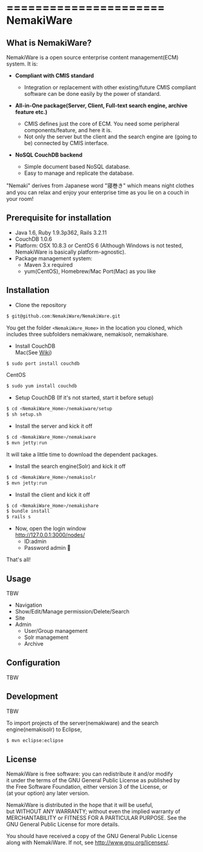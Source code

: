 ======================
NemakiWare
======================

What is NemakiWare?
------

NemakiWare is a open source enterprise content management(ECM) system. It is:
* **Compliant with CMIS standard**
    * Integration or replacement with other existing/future CMIS compliant software can be done easily by the power of standard. 


* **All-in-One package(Server, Client, Full-text search engine, archive feature etc.)** 
    * CMIS defines just the core of ECM. You need some peripheral components/feature, and here it is. 
    * Not only the server but the client and the search engine are (going to be) connected by CMIS interface.


* **NoSQL CouchDB backend** 
    * Simple document based NoSQL database.
    * Easy to manage and replicate the database.


"Nemaki" derives from Japanese word "寝巻き" which means night clothes and you can relax and enjoy your enterprise time as you lie on a couch in your room!


Prerequisite for installation
------
* Java 1.6, Ruby 1.9.3p362, Rails 3.2.11
* CouchDB 1.0.6
* Platform: OSX 10.8.3 or CentOS 6 (Although Windows is not tested, NemakiWare is basically platform-agnostic).
* Package management system: 
    * Maven 3.x required
    * yum(CentOS), Homebrew/Mac Port(Mac) as you like

Installation
------
* Clone the repository  
```sh
$ git@github.com:NemakiWare/NemakiWare.git
```
You get the folder `<NemakiWare_Home>` in the location you cloned, which includes three subfolders nemakiware, nemakisolr, nemakishare.

* Install CouchDB  
Mac(See [Wiki](http://wiki.apache.org/couchdb/Installing_on_OSX))  
```sh
$ sudo port install couchdb
```
CentOS  
```sh
$ sudo yum install couchdb
```

* Setup CouchDB (If it's not started, start it before setup)  
```sh
$ cd <NemakiWare_Home>/nemakiware/setup
$ sh setup.sh
```
    
* Install the server and kick it off  
```sh
$ cd <NemakiWare_Home>/nemakiware
$ mvn jetty:run  
```
It will take a little time to download the dependent packages. 

* Install the search engine(Solr) and kick it off  
```sh
$ cd <NemakiWare_Home>/nemakisolr
$ mvn jetty:run
```

* Install the client and kick it off  
```sh
$ cd <NemakiWare_Home>/nemakishare
$ bundle install
$ rails s
```

* Now, open the login  window  
    http://127.0.0.1:3000/nodes/  
    * ID:admin
    * Password admin


That's all!


Usage
----------
TBW  

* Navigation
* Show/Edit/Manage permission/Delete/Search
* Site
* Admin
    * User/Group management
    * Solr management
    * Archive


Configuration
----------
TBW

Development
----------
TBW  

To import projects of the server(nemakiware) and the search engine(nemakisolr) to Eclipse,
```sh
$ mvn eclipse:eclipse
```

 
License
----------
NemakiWare is free software: you can redistribute it and/or modify  
it under the terms of the GNU General Public License as published by  
the Free Software Foundation, either version 3 of the License, or  
(at your option) any later version.  

NemakiWare is distributed in the hope that it will be useful,  
but WITHOUT ANY WARRANTY; without even the implied warranty of  
MERCHANTABILITY or FITNESS FOR A PARTICULAR PURPOSE. See the  
GNU General Public License for more details.  

You should have received a copy of the GNU General Public License  
along with NemakiWare. If not, see <http://www.gnu.org/licenses/>.  
